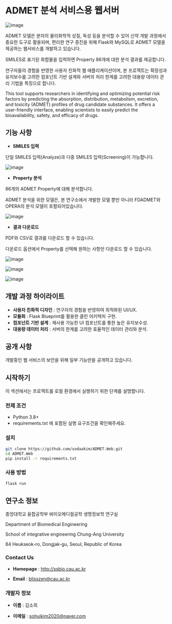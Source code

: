 # ADMET 분석 서비스용 웹서버

![image](https://github.com/sodaakim/ADMET.Web/assets/83997634/89abc3cf-dcbe-4eb6-a134-cc8942525c02)

ADMET 모델은 분자의 물리화학적 성질, 독성 등을 분석할 수 있어 신약 개발 과정에서 중요한 도구로 활용되며, 편리한 연구 증진을 위해 Flask와 MySQL로 ADMET 모델을 제공하는 웹서비스를 개발하고 있습니다.

SMILES로 표기된 화합물을 입력하면 Property 86개에 대한 분석 결과를 제공합니다.

연구자들의 경험을 반영한 사용자 친화적 웹 애플리케이션이며, 본 프로젝트는 확장성과 유지보수를 고려한 컴포넌트 기반 설계와 서버의 처리 한계를 고려한 대용량 데이터 관리 기법을 특징으로 합니다.

This tool supports researchers in identifying and optimizing potential risk factors by predicting the absorption, distribution, metabolism, excretion, and toxicity (ADMET) profiles of drug candidate substances. It offers a user-friendly interface, enabling scientists to easily predict the bioavailability, safety, and efficacy of drugs.

## 기능 사항
- **SMILES 입력**

단일 SMILES 입력(Analyze)과 다중 SMILES 입력(Screening)이 가능합니다.

![image](https://github.com/sodaakim/ADMET.Web/assets/83997634/01116ebc-f084-49fa-825d-159db74e155d)

- **Property 분석**

86개의 ADMET Property에 대해 분석합니다.

ADMET 분석을 위한 모델은, 본 연구소에서 개발한 모델 뿐만 아니라 FDADMET와 OPERA의 분석 모델이 포함되어있습니다.

![image](https://github.com/sodaakim/ADMET.Web/assets/83997634/be3f2475-f177-4d1e-97ac-e903a9141293)

- **결과 다운로드**

PDF와 CSV로 결과를 다운로드 할 수 있습니다.

다운로드 옵션에서 Property를 선택해 원하는 사항만 다운로드 할 수 있습니다.

![image](https://github.com/sodaakim/ADMET.Web/assets/83997634/2e489392-ebe5-4808-ad27-dc38284d942a)

![image](https://github.com/sodaakim/ADMET.Web/assets/83997634/dce705eb-962b-4fcc-a1b9-5c8619f639c8)

![image](https://github.com/sodaakim/ADMET.Web/assets/83997634/0eca17a0-3609-4c85-840d-6ac2537842d1)


## 개발 과정 하이라이트
- **사용자 친화적 디자인** : 연구자의 경험을 반영하여 최적화된 UI/UX.
- **모듈화** : Flask Blueprint를 활용한 클린 아키텍처 구현.
- **컴포넌트 기반 설계** : 재사용 가능한 UI 컴포넌트를 통한 높은 유지보수성.
- **대용량 데이터 처리** : 서버의 한계를 고려한 효율적인 데이터 관리와 분석.

## 공개 사항
개발중인 웹 서비스의 보안을 위해 일부 기능만을 공개하고 있습니다.



## 시작하기
이 섹션에서는 프로젝트를 로컬 환경에서 실행하기 위한 단계를 설명합니다.

### 전제 조건
- Python 3.8+
- requirements.txt 에 포함된 실행 요구조건을 확인해주세요.

### 설치
```bash
git clone https://github.com/sodaakim/ADMET.Web.git
cd ADMET.Web
pip install -r requirements.txt
```

### 사용 방법
```bash
flask run
```

## 연구소 정보
중앙대학교 융합공학부 바이오메디컬공학 생명정보학 연구실

Department of Biomedical Engineering

School of integrative engineering Chung-Ang University

84 Heukseok-ro, Dongjak-gu, Seoul, Republic of Korea

### Contact Us

- **Homepage** : http://ssbio.cau.ac.kr

- **Email** : blisszen@cau.ac.kr

### 개발자 정보
- **이름** : 김소희

- **이메일** : sohuikim2020@naver.com
